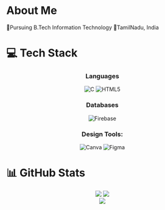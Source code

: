 # About Me
🔭Pursuing B.Tech Information Technology
📌TamilNadu, India
 <!---- <br>🌱 Learning React Js.<br> ---->

# 💻 Tech Stack

<div align="center">

### Languages
![C](https://img.shields.io/badge/c-%2300599C.svg?style=for-the-badge&logo=c&logoColor=white)
![HTML5](https://img.shields.io/badge/html5-%23E34F26.svg?style=for-the-badge&logo=html5&logoColor=white) 
<!---![Python](https://img.shields.io/badge/python-3670A0?style=for-the-badge&logo=python&logoColor=ffdd54)--->

<!---### Frameworks & Libraries
![React](https://img.shields.io/badge/react-%2320232a.svg?style=for-the-badge&logo=react&logoColor=%2361DAFB)-->

### Databases
<!---![MySQL](https://img.shields.io/badge/mysql-4479A1.svg?style=for-the-badge&logo=mysql&logoColor=white)--->
![Firebase](https://img.shields.io/badge/firebase-a08021?style=for-the-badge&logo=firebase&logoColor=ffcd34) 

### Design Tools:
![Canva](https://img.shields.io/badge/Canva-%2300C4CC.svg?style=for-the-badge&logo=Canva&logoColor=white)
![Figma](https://img.shields.io/badge/figma-%23F24E1E.svg?style=for-the-badge&logo=figma&logoColor=white)

</div>

# 📊 GitHub Stats
<div align="center">

![](https://github-readme-stats.vercel.app/api?username=Udhayaa2202&theme=highcontrast&hide_border=false&include_all_commits=true&count_private=false) ![](https://github-readme-streak-stats.herokuapp.com/?user=Udhayaa2202&theme=highcontrast&hide_border=false)<br/>
![](https://github-readme-stats.vercel.app/api/top-langs/?username=Udhayaa2202&theme=highcontrast&hide_border=false&include_all_commits=true&count_private=false&layout=compact)
</div>

<!---### ✍️ Quote
<div align="center">

<!---[](https://quotes-github-readme.vercel.app/api?type=horizontal&theme=radical)--->

<!---[![](https://visitcount.itsvg.in/api?id=Udhayaa2202&icon=5&color=0)](https://visitcount.itsvg.in)-->
</div>

<!---###

<img src="https://raw.githubusercontent.com/jeevithakannan2/jeevithakannan2/output/snake.svg" alt="Snake animation" /> 

###---->
